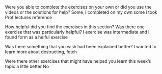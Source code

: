 Were you able to complete the exercises on your own or did you use the videos or the solutions for help?
Some, i completed on my own some i took Prof lectures reference

How helpful did you find the exercises in this section? Was there one exercise that was particularly helpful?
I exercise was intermediate and i found form as a helful exercise

Was there something that you wish had been explained better?
I wanted to learn more about destructing, fetch

Were there other exercises that might have helped you learn this week’s topic a little better
No
